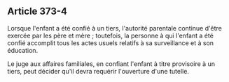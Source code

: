 Article 373-4
----
Lorsque l'enfant a été confié à un tiers, l'autorité parentale continue d'être
exercée par les père et mère ; toutefois, la personne à qui l'enfant a été
confié accomplit tous les actes usuels relatifs à sa surveillance et à son
éducation.

Le juge aux affaires familiales, en confiant l'enfant à titre provisoire à un
tiers, peut décider qu'il devra requérir l'ouverture d'une tutelle.
